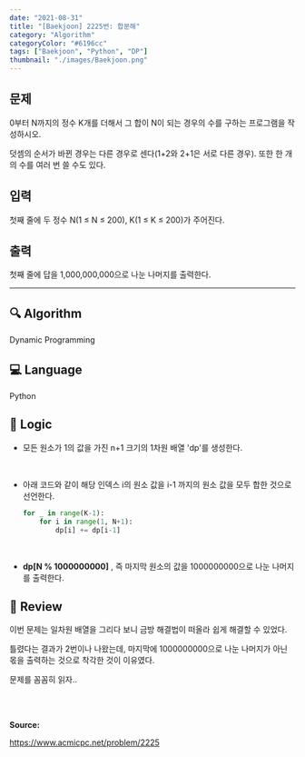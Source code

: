 ```yaml
---
date: "2021-08-31"
title: "[Baekjoon] 2225번: 합분해"
category: "Algorithm"
categoryColor: "#6196cc"
tags: ["Baekjoon", "Python", "DP"]
thumbnail: "./images/Baekjoon.png"
---
```


## 문제

0부터 N까지의 정수 K개를 더해서 그 합이 N이 되는 경우의 수를 구하는 프로그램을 작성하시오.

덧셈의 순서가 바뀐 경우는 다른 경우로 센다(1+2와 2+1은 서로 다른 경우). 또한 한 개의 수를 여러 번 쓸 수도 있다.

## 입력

첫째 줄에 두 정수 N(1 ≤ N ≤ 200), K(1 ≤ K ≤ 200)가 주어진다.

## 출력

첫째 줄에 답을 1,000,000,000으로 나눈 나머지를 출력한다.

<hr />

## 🔍 Algorithm

Dynamic Programming

## 💻 Language

Python

## 📍 Logic

- 모든 원소가 1의 값을 가진 n+1 크기의 1차원 배열 'dp'를 생성한다.

<br />

- 아래 코드와 같이 해당 인덱스 i의 원소 값을 i-1 까지의 원소 값을 모두 합한 것으로 선언한다.
  ```python
  for _ in range(K-1):
      for i in range(1, N+1):
          dp[i] += dp[i-1]
  ```

<br />

- **dp[N % 1000000000]** , 즉 마지막 원소의 값을 1000000000으로 나눈 나머지를 출력한다.

## 📝 Review

이번 문제는 일차원 배열을 그리다 보니 금방 해결법이 떠올라 쉽게 해결할 수 있었다.

틀렸다는 결과가 2번이나 나왔는데, 마지막에 1000000000으로 나눈 나머지가 아닌 몫을 출력하는 것으로 착각한 것이 이유였다. 

문제를 꼼꼼히 읽자..

<br />
<br />

**Source:**

https://www.acmicpc.net/problem/2225

